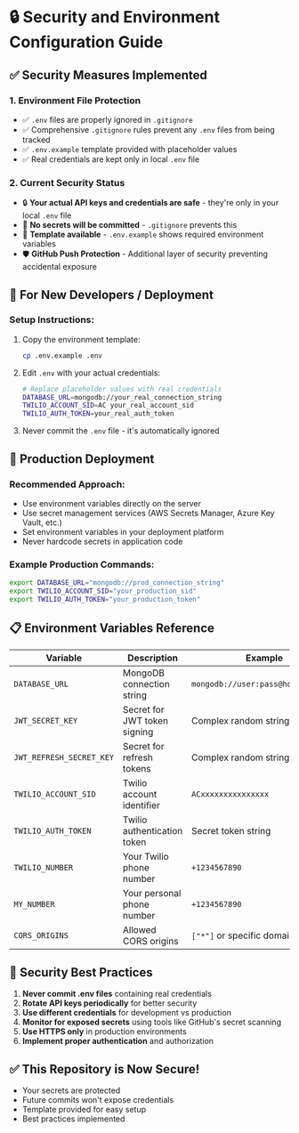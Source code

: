 # 🔒 Security and Environment Configuration Guide

## ✅ Security Measures Implemented

### 1. Environment File Protection
- ✅ `.env` files are properly ignored in `.gitignore`
- ✅ Comprehensive `.gitignore` rules prevent any `.env` files from being tracked
- ✅ `.env.example` template provided with placeholder values
- ✅ Real credentials are kept only in local `.env` file

### 2. Current Security Status
- 🔒 **Your actual API keys and credentials are safe** - they're only in your local `.env` file
- 🚫 **No secrets will be committed** - `.gitignore` prevents this
- 📝 **Template available** - `.env.example` shows required environment variables
- 🛡️ **GitHub Push Protection** - Additional layer of security preventing accidental exposure

## 🚀 For New Developers / Deployment

### Setup Instructions:
1. Copy the environment template:
   ```bash
   cp .env.example .env
   ```

2. Edit `.env` with your actual credentials:
   ```bash
   # Replace placeholder values with real credentials
   DATABASE_URL=mongodb://your_real_connection_string
   TWILIO_ACCOUNT_SID=AC your_real_account_sid
   TWILIO_AUTH_TOKEN=your_real_auth_token
   ```

3. Never commit the `.env` file - it's automatically ignored

## 🔐 Production Deployment

### Recommended Approach:
- Use environment variables directly on the server
- Use secret management services (AWS Secrets Manager, Azure Key Vault, etc.)
- Set environment variables in your deployment platform
- Never hardcode secrets in application code

### Example Production Commands:
```bash
export DATABASE_URL="mongodb://prod_connection_string"
export TWILIO_ACCOUNT_SID="your_production_sid"
export TWILIO_AUTH_TOKEN="your_production_token"
```

## 📋 Environment Variables Reference

| Variable | Description | Example |
|----------|-------------|---------|
| `DATABASE_URL` | MongoDB connection string | `mongodb://user:pass@host:port/db` |
| `JWT_SECRET_KEY` | Secret for JWT token signing | Complex random string |
| `JWT_REFRESH_SECRET_KEY` | Secret for refresh tokens | Complex random string |
| `TWILIO_ACCOUNT_SID` | Twilio account identifier | `ACxxxxxxxxxxxxxxx` |
| `TWILIO_AUTH_TOKEN` | Twilio authentication token | Secret token string |
| `TWILIO_NUMBER` | Your Twilio phone number | `+1234567890` |
| `MY_NUMBER` | Your personal phone number | `+1234567890` |
| `CORS_ORIGINS` | Allowed CORS origins | `["*"]` or specific domains |

## 🚨 Security Best Practices

1. **Never commit .env files** containing real credentials
2. **Rotate API keys periodically** for better security
3. **Use different credentials** for development vs production
4. **Monitor for exposed secrets** using tools like GitHub's secret scanning
5. **Use HTTPS only** in production environments
6. **Implement proper authentication** and authorization

## ✅ This Repository is Now Secure!
- Your secrets are protected
- Future commits won't expose credentials
- Template provided for easy setup
- Best practices implemented

